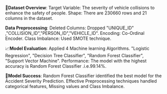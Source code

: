 🔎**Dataset Overview**:
Target Variable: The severity of vehicle collisions to enhance the safety of people.
Shape: There are 230660 rows and 21 columns in the dataset.

**Data Preprocessing**:
Deleted Columns: Dropped  "UNIQUE_ID" ,"COLLISION_ID","PERSON_ID","VEHICLE_ID".
Encoding: Co-Ordinal Encoder.
Class Imbalance: Used SMOTE technique.

📈**Model Evaluation**:
Applied 4 Machine learning Algorithms. "Logistic Regression", "Decision Tree Classifier", "Random Forest Classifier", "Support Vector Machine".
Performance: The model with the highest accuracy is Random Forest Classifier .i.e.99.14%.

🌟**Model Success**:
Random Forest Classifier identified the best model for the Accident Severity Prediction.
Effective Preprocessing techniques handled  categorical features, Missing values and Class Imbalance.
